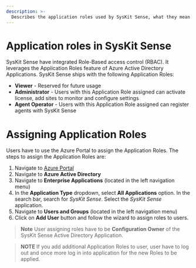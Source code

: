 ```yaml
---
description: >-
  Describes the application roles used by SysKit Sense, what they mean and how to set them up.
---
```

# Application roles in SysKit Sense

SysKit Sense have integrated Role-Based access control (RBAC). It leverages the Application Roles feature of Azure Active Directory Applications. SysKit Sense ships with the following Application Roles:
- **Viewer** - Reserved for future usage
- **Administrator** - Users with this Application Role assigned can activate license, add sites to monitor and configure settings
- **Agent Operator** - Users with this Application Role assigned can register agents with SysKit Sense


# Assigning Application Roles

Users have to use the Azure Portal to assign the Application Roles. The steps to assign the Application Roles are:
1. Navigate to [Azure Portal](https://portal.azure.com)
2. Navigate to **Azure Active Directory**
3. Navigate to **Enterprise Applications** (located in the left navigation menu)
4. In the **Application Type** dropdown, select **All Applications** option. In the search bar, search for *SysKit Sense*. Select the *SysKit Sense* application.
5. Navigate to **Users and Groups** (located in the left navigation menu)
6. Click on **Add User** button and follow the wizard to assign roles to users.
>**Note** User assigning roles have to be **Configuration Owner** of the SysKit Sense Active Directory Application.

>**NOTE** If you add additional Application Roles to user, user have to log out and once more log in into application for the new Roles to be applied.